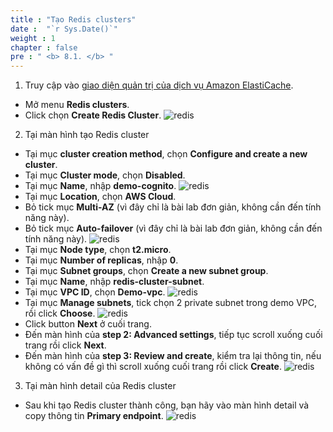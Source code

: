```yaml
---
title : "Tạo Redis clusters"
date :  "`r Sys.Date()`" 
weight : 1 
chapter : false
pre : " <b> 8.1. </b> "
---
```


1. Truy cập vào [giao diện quản trị của dịch vụ Amazon ElastiCache](https://console.aws.amazon.com/elasticache/home).
  + Mở menu **Redis clusters**.
  + Click chọn **Create Redis Cluster**.
![redis](/images/7.redis/001.png)

2. Tại màn hình tạo Redis cluster
  + Tại mục **cluster creation method**, chọn **Configure and create a new cluster**.
  + Tại mục **Cluster mode**, chọn **Disabled**.
  + Tại mục **Name**, nhập **demo-cognito**.
  ![redis](/images/7.redis/002.png)
  + Tại mục **Location**, chọn **AWS Cloud**.
  + Bỏ tick mục **Multi-AZ** (vì đây chỉ là bài lab đơn giản, không cần đến tính năng này).
  + Bỏ tick mục **Auto-failover** (vì đây chỉ là bài lab đơn giản, không cần đến tính năng này).
    ![redis](/images/7.redis/003.png)
  + Tại mục **Node type**, chọn **t2.micro**.
  + Tại mục **Number of replicas**, nhập **0**.
  + Tại mục **Subnet groups**, chọn **Create a new subnet group**.
  + Tại mục **Name**, nhập **redis-cluster-subnet**.
  + Tại mục **VPC ID**, chọn **Demo-vpc**.
   ![redis](/images/7.redis/004.png)
  + Tại mục **Manage subnets**, tick chọn 2 private subnet trong demo VPC, rồi click **Choose**.
  ![redis](/images/7.redis/005.png)
  + Click button **Next** ở cuối trang.
  + Đến màn hình của **step 2: Advanced settings**, tiếp tục scroll xuống cuối trang rồi click **Next**.
  + Đến màn hình của **step 3: Review and create**, kiểm tra lại thông tin, nếu không có vấn đề gì thì  scroll xuống cuối trang rồi click **Create**.
    ![redis](/images/7.redis/006.png)

3. Tại màn hình detail của Redis cluster
  + Sau khi tạo Redis cluster thành công, bạn hãy vào màn hình detail và copy thông tin **Primary endpoint**.
  ![redis](/images/7.redis/007.png)
 